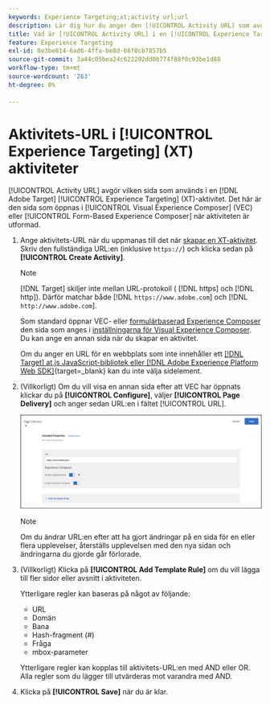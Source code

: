 ```yaml
---
keywords: Experience Targeting;xt;activity url;url
description: Lär dig hur du anger den [!UICONTROL Activity URL] som avgör vilken sida som ska användas i testet och som öppnas när [!UICONTROL Experience Targeting]-aktiviteten utformas med  [!DNL Adobe Target].
title: Vad är [!UICONTROL Activity URL] i en [!UICONTROL Experience Targeting] (XT) aktivitet?
feature: Experience Targeting
exl-id: 8e3be814-6ad6-4ffa-be8d-68f0cb7857b5
source-git-commit: 3a44c05bea24c622292dd0b774f88f0c93be1d88
workflow-type: tm+mt
source-wordcount: '263'
ht-degree: 0%

---
```


# Aktivitets-URL i [!UICONTROL Experience Targeting] (XT) aktiviteter

[!UICONTROL Activity URL] avgör vilken sida som används i en [!DNL Adobe Target] [!UICONTROL Experience Targeting] (XT)-aktivitet. Det här är den sida som öppnas i [!UICONTROL Visual Experience Composer] (VEC) eller [!UICONTROL Form-Based Experience Composer] när aktiviteten är utformad.

1. Ange aktivitets-URL när du uppmanas till det när [skapar en XT-aktivitet](/help/main/c-activities/t-experience-target/t-xt-create/xt-create.md). Skriv den fullständiga URL:en (inklusive `https://`) och klicka sedan på **[!UICONTROL Create Activity]**.

   >[!NOTE]
   >
   >[!DNL Target] skiljer inte mellan URL-protokoll ( [!DNL https] och [!DNL http]). Därför matchar både [!DNL `https://www.adobe.com`] och [!DNL `http://www.adobe.com`].
   >
   >Som standard öppnar VEC- eller [formulärbaserad Experience Composer](/help/main/c-experiences/form-experience-composer.md) den sida som anges i [inställningarna för Visual Experience Composer](/help/main/administrating-target/visual-experience-composer-set-up.md). Du kan ange en annan sida när du skapar en aktivitet.
   >
   >Om du anger en URL för en webbplats som inte innehåller ett [[!DNL Target] at.js JavaScript-bibliotek eller  [!DNL Adobe Experience Platform Web SDK]](https://experienceleague.adobe.com/docs/target-dev/developer/client-side/overview.html){target=_blank} kan du inte välja sidelement.

1. (Villkorligt) Om du vill visa en annan sida efter att VEC har öppnats klickar du på **[!UICONTROL Configure]**, väljer **[!UICONTROL Page Delivery]** och anger sedan URL:en i fältet [!UICONTROL URL].

   ![Dialogrutan Sidleverans](/help/main/c-activities/t-experience-target/t-xt-create/assets/url-config-new.png)

   >[!NOTE]
   >
   >Om du ändrar URL:en efter att ha gjort ändringar på en sida för en eller flera upplevelser, återställs upplevelsen med den nya sidan och ändringarna du gjorde går förlorade.

1. (Villkorligt) Klicka på **[!UICONTROL Add Template Rule]** om du vill lägga till fler sidor eller avsnitt i aktiviteten.

   Ytterligare regler kan baseras på något av följande:

   * URL
   * Domän
   * Bana
   * Hash-fragment (#)
   * Fråga
   * mbox-parameter

   Ytterligare regler kan kopplas till aktivitets-URL:en med AND eller OR. Alla regler som du lägger till utvärderas mot varandra med AND.

1. Klicka på **[!UICONTROL Save]** när du är klar.
